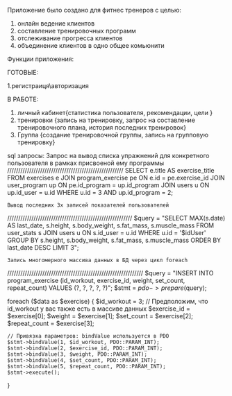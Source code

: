 Приложение было создано для фитнес тренеров с целью:
1. онлайн ведение клиентов
2. составление тренировочных программ
3. отслеживание прогресса клиентов
4. объединение клиентов в одно общее комьюнити

Функции приложения:

ГОТОВЫЕ:

1.регистраиця\авторизация

В РАБОТЕ:
1. личный кабинет{статистика пользователя, рекомендации, цели }
2. тренировки {запись на тренировку, запрос на составление тренировочного плана, история последних тренировок}
3. Группа {создание тренировочной группы, запись на групповую тренировку}


sql запросы: 
    Запрос на вывод списка упражнений для конкретного пользователя в рамках присвоеной ему программы
/////////////////////////////////////////////////////
SELECT
    e.title AS exercise_title
FROM
    exercises e
JOIN
    program_exercise pe ON e.id = pe.exercise_id
JOIN
    user_program up ON pe.id_program = up.id_program
JOIN
    users u ON up.id_user = u.id
WHERE
    u.id = 3 AND up.id_program = 2;


    Вывод последних 3х записей показателей пользователей 
/////////////////////////////////////////////////////////
$query = "SELECT MAX(s.date) AS last_date, s.height, s.body_weight, s.fat_mass, s.muscle_mass 
    FROM user_stats s JOIN users u ON s.id_user = u.id 
    WHERE u.id = '$idUser' 
    GROUP BY s.height, s.body_weight, s.fat_mass, s.muscle_mass ORDER BY last_date DESC LIMIT 3";


    Запись многомерного массива данных в БД через цикл foreach
//////////////////////////////////////////////////////////////
$query = "INSERT INTO program_exercise (id_workout, exercise_id, weight, set_count, repeat_count) VALUES (?, ?, ?, ?, ?)";
$stmt = $pdo->prepare($query);

foreach ($data as $exercise) {
    $id_workout = 3; // Предположим, что id_workout у вас также есть в массиве данных
    $exercise_id = $exercise[0];
    $weight = $exercise[1];
    $set_count = $exercise[2];
    $repeat_count = $exercise[3];

    // Привязка параметров: bindValue используется в PDO
    $stmt->bindValue(1, $id_workout, PDO::PARAM_INT);
    $stmt->bindValue(2, $exercise_id, PDO::PARAM_INT);
    $stmt->bindValue(3, $weight, PDO::PARAM_INT);
    $stmt->bindValue(4, $set_count, PDO::PARAM_INT);
    $stmt->bindValue(5, $repeat_count, PDO::PARAM_INT);
    $stmt->execute();
}

